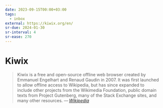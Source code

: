 ```yaml
---
date: 2023-09-15T00:00+03:00
tags:
  - inbox
external: https://kiwix.org/en/
sr-due: 2024-01-30
sr-interval: 4
sr-ease: 270
---
```


# Kiwix

> Kiwix is a free and open-source offline web browser created by Emmanuel
> Engelhart and Renaud Gaudin in 2007. It was first launched to allow offline
> access to Wikipedia, but has since expanded to include other projects from the
> Wikimedia Foundation, public domain texts from Project Gutenberg, many of the
> Stack Exchange sites, and many other resources.
> — <cite>[Wikipedia](https://en.wikipedia.org/wiki/Kiwix)</cite>
